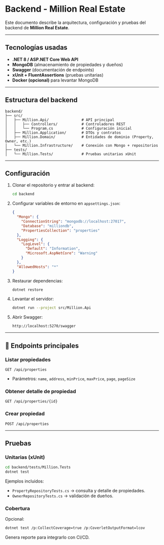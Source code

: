 # Backend - Million Real Estate

Este documento describe la arquitectura, configuración y pruebas del backend de **Million Real Estate**.

---

## Tecnologías usadas
- **.NET 8 / ASP.NET Core Web API**
- **MongoDB** (almacenamiento de propiedades y dueños)
- **Swagger** (documentación de endpoints)
- **xUnit + FluentAssertions** (pruebas unitarias)
- **Docker (opcional)** para levantar MongoDB

---

## Estructura del backend

```
backend/
├── src/
│   ├── Million.Api/               # API principal
│   │   ├── Controllers/           # Controladores REST
│   │   └── Program.cs             # Configuración inicial
│   ├── Million.Application/       # DTOs y contratos
│   ├── Million.Domain/            # Entidades de dominio (Property, Owner, etc.)
│   └── Million.Infrastructure/    # Conexión con Mongo + repositorios
├── tests/
│   └── Million.Tests/             # Pruebas unitarias xUnit
```

---

## Configuración

1. Clonar el repositorio y entrar al backend:
   ```bash
   cd backend
   ```

2. Configurar variables de entorno en `appsettings.json`:
   ```json
   {
     "Mongo": {
       "ConnectionString": "mongodb://localhost:27017",
       "Database": "milliondb",
       "PropertiesCollection": "properties"
     },
     "Logging": {
       "LogLevel": {
         "Default": "Information",
         "Microsoft.AspNetCore": "Warning"
       }
     },
     "AllowedHosts": "*"
   }
   ```

3. Restaurar dependencias:
   ```bash
   dotnet restore
   ```

4. Levantar el servidor:
   ```bash
   dotnet run --project src/Million.Api
   ```

5. Abrir Swagger:
   ```
   http://localhost:5270/swagger
   ```

---

## 📡 Endpoints principales

### Listar propiedades
```
GET /api/properties
```
- Parámetros: `name`, `address`, `minPrice`, `maxPrice`, `page`, `pageSize`

### Obtener detalle de propiedad
```
GET /api/properties/{id}
```

### Crear propiedad
```
POST /api/properties
```

---

## Pruebas

### Unitarias (xUnit)
```bash
cd backend/tests/Million.Tests
dotnet test
```

Ejemplos incluidos:
- `PropertyRepositoryTests.cs` → consulta y detalle de propiedades.  
- `OwnerRepositoryTests.cs` → validación de dueños.

### Cobertura
Opcional:
```bash
dotnet test /p:CollectCoverage=true /p:CoverletOutputFormat=lcov
```
Genera reporte para integrarlo con CI/CD.
